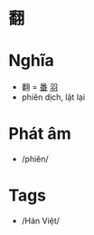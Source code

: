 # 翻

# Nghĩa
* 翻 = [番](番.md) [羽](羽.md)
* phiên dịch, lật lại

# Phát âm
* /phiên/

# Tags
* /Hán Việt/

<script>window.HANZI_FIELD='翻';</script>

